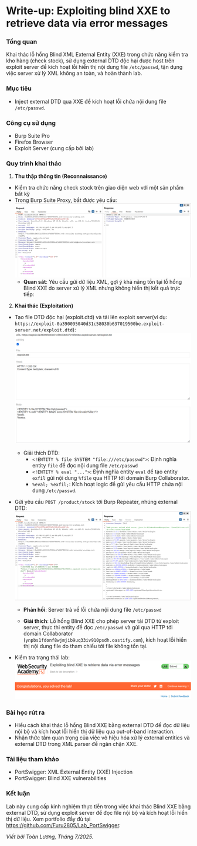 # Write-up: Exploiting blind XXE to retrieve data via error messages

### Tổng quan
Khai thác lỗ hổng Blind XML External Entity (XXE) trong chức năng kiểm tra kho hàng (check stock), sử dụng external DTD độc hại được host trên exploit server để kích hoạt lỗi hiển thị nội dung file `/etc/passwd`, tận dụng việc server xử lý XML không an toàn, và hoàn thành lab.

### Mục tiêu
- Inject external DTD qua XXE để kích hoạt lỗi chứa nội dung file `/etc/passwd`.

### Công cụ sử dụng
- Burp Suite Pro
- Firefox Browser
- Exploit Server (cung cấp bởi lab)

### Quy trình khai thác
1. **Thu thập thông tin (Reconnaissance)**
- Kiểm tra chức năng check stock trên giao diện web với một sản phẩm bất kỳ
- Trong Burp Suite Proxy, bắt được yêu cầu:
    ![stock](./images/1_checkstok.png)
    - **Quan sát**: Yêu cầu gửi dữ liệu XML, gợi ý khả năng tồn tại lỗ hổng Blind XXE do server xử lý XML nhưng không hiển thị kết quả trực tiếp:

2. **Khai thác (Exploitation)**
- Tạo file DTD độc hại (exploit.dtd) và tải lên exploit server(ví dụ: `https://exploit-0a390095040d31c58030b637019500be.exploit-server.net/exploit.dtd`):
    ![file dtd](./images/2_file-dtd.png)
    - Giải thích DTD:
        - `<!ENTITY % file SYSTEM "file:///etc/passwd">`: Định nghĩa entity `file` để đọc nội dung file `/etc/passwd`
        - `<!ENTITY % eval "...">`: Định nghĩa entity `eval` để tạo entity `exfil` gửi nội dung `%file` qua HTTP tới domain Burp Collaborator.
        - `%eval; %exfil;`: Kích hoạt logic để gửi yêu cầu HTTP chứa nội dung `/etc/passwd`.

- Gửi yêu cầu `POST /product/stock` tới Burp Repeater, nhúng external DTD:
    ![file etc](./images/3_file-etc.png)
    - **Phản hồi**: Server trả về lỗi chứa nội dung file `/etc/passwd`

    - **Giải thích**: Lỗ hổng Blind XXE cho phép server tải DTD từ exploit server, thực thi entity để đọc `/etc/passwd` và gửi qua HTTP tới domain Collaborator (`ynpbs1fdonf8wjmjib9uq33iv910psdh.oastify.com`), kích hoạt lỗi hiển thị nội dung file do tham chiếu tới file không tồn tại.

- Kiểm tra trạng thái lab:
    ![solved](./images/4_solved.png)

### Bài học rút ra
- Hiểu cách khai thác lỗ hổng Blind XXE bằng external DTD để đọc dữ liệu nội bộ và kích hoạt lỗi hiển thị dữ liệu qua out-of-band interaction.
- Nhận thức tầm quan trọng của việc vô hiệu hóa xử lý external entities và external DTD trong XML parser để ngăn chặn XXE.

### Tài liệu tham khảo
- PortSwigger: XML External Entity (XXE) Injection
- PortSwigger: Blind XXE vulnerabilities

### Kết luận
Lab này cung cấp kinh nghiệm thực tiễn trong việc khai thác Blind XXE bằng external DTD, sử dụng exploit server để đọc file nội bộ và kích hoạt lỗi hiển thị dữ liệu. Xem portfolio đầy đủ tại https://github.com/Furu2805/Lab_PortSwigger.

*Viết bởi Toàn Lương, Tháng 7/2025.*